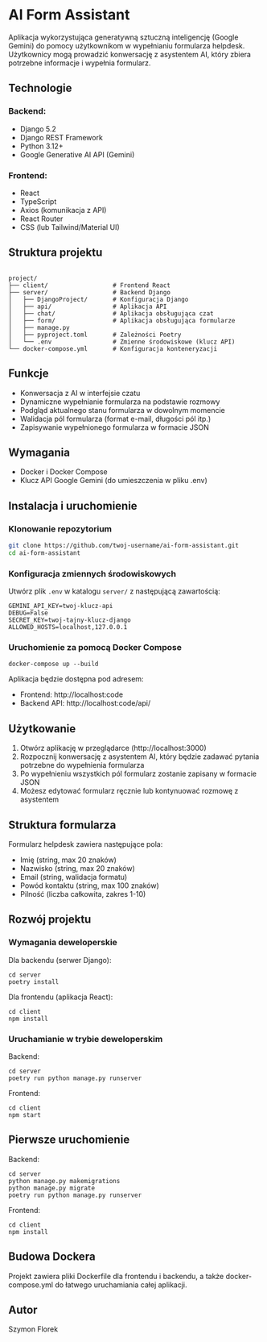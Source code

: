 # AI Form Assistant

Aplikacja wykorzystująca generatywną sztuczną inteligencję (Google Gemini) do pomocy użytkownikom w wypełnianiu formularza helpdesk. Użytkownicy mogą prowadzić konwersację z asystentem AI, który zbiera potrzebne informacje i wypełnia formularz.

## Technologie

### Backend:
- Django 5.2
- Django REST Framework
- Python 3.12+
- Google Generative AI API (Gemini)

### Frontend:
- React
- TypeScript
- Axios (komunikacja z API)
- React Router
- CSS (lub Tailwind/Material UI)

## Struktura projektu
```

project/
├── client/                  # Frontend React
├── server/                  # Backend Django
│   ├── DjangoProject/       # Konfiguracja Django
│   ├── api/                 # Aplikacja API
│   ├── chat/                # Aplikacja obsługująca czat
│   ├── form/                # Aplikacja obsługująca formularze
│   ├── manage.py
│   ├── pyproject.toml       # Zależności Poetry
│   └── .env                 # Zmienne środowiskowe (klucz API)
└── docker-compose.yml       # Konfiguracja konteneryzacji
```
## Funkcje

- Konwersacja z AI w interfejsie czatu
- Dynamiczne wypełnianie formularza na podstawie rozmowy
- Podgląd aktualnego stanu formularza w dowolnym momencie
- Walidacja pól formularza (format e-mail, długości pól itp.)
- Zapisywanie wypełnionego formularza w formacie JSON

## Wymagania

- Docker i Docker Compose
- Klucz API Google Gemini (do umieszczenia w pliku .env)

## Instalacja i uruchomienie

### Klonowanie repozytorium

```bash
git clone https://github.com/twoj-username/ai-form-assistant.git
cd ai-form-assistant
```

### Konfiguracja zmiennych środowiskowych

Utwórz plik `.env` w katalogu `server/` z następującą zawartością:

```
GEMINI_API_KEY=twoj-klucz-api
DEBUG=False
SECRET_KEY=twoj-tajny-klucz-django
ALLOWED_HOSTS=localhost,127.0.0.1
```


### Uruchomienie za pomocą Docker Compose

```shell script
docker-compose up --build
```


Aplikacja będzie dostępna pod adresem:
- Frontend: http://localhost:code
- Backend API: http://localhost:code/api/

## Użytkowanie

1. Otwórz aplikację w przeglądarce (http://localhost:3000)
2. Rozpocznij konwersację z asystentem AI, który będzie zadawać pytania potrzebne do wypełnienia formularza
3. Po wypełnieniu wszystkich pól formularz zostanie zapisany w formacie JSON
4. Możesz edytować formularz ręcznie lub kontynuować rozmowę z asystentem

## Struktura formularza

Formularz helpdesk zawiera następujące pola:
- Imię (string, max 20 znaków)
- Nazwisko (string, max 20 znaków)
- Email (string, walidacja formatu)
- Powód kontaktu (string, max 100 znaków)
- Pilność (liczba całkowita, zakres 1-10)

## Rozwój projektu

### Wymagania deweloperskie

Dla backendu (serwer Django):
```shell script
cd server
poetry install
```


Dla frontendu (aplikacja React):
```shell script
cd client
npm install
```


### Uruchamianie w trybie deweloperskim

Backend:
```shell script
cd server
poetry run python manage.py runserver
```


Frontend:
```shell script
cd client
npm start
```


## Pierwsze uruchomienie

Backend:
```shell script
cd server
python manage.py makemigrations
python manage.py migrate
poetry run python manage.py runserver
```


Frontend:
```shell script
cd client
npm install
```


## Budowa Dockera

Projekt zawiera pliki Dockerfile dla frontendu i backendu, a także docker-compose.yml do łatwego uruchamiania całej aplikacji.

## Autor

Szymon Florek


